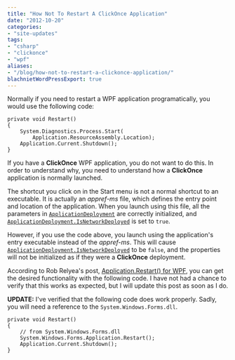 ```yaml
---
title: "How Not To Restart A ClickOnce Application"
date: "2012-10-20"
categories:
- "site-updates"
tags:
- "csharp"
- "clickonce"
- "wpf"
aliases:
- "/blog/how-not-to-restart-a-clickonce-application/"
blachnietWordPressExport: true
---
```


Normally if you need to restart a WPF application programatically, you would use the following code:

```
private void Restart() 
{
    System.Diagnostics.Process.Start(
        Application.ResourceAssembly.Location); 
    Application.Current.Shutdown(); 
}
```

If you have a **ClickOnce** WPF application, you do not want to do this. In order to understand why, you need to understand how a **ClickOnce** application is normally launched.

The shortcut you click on in the Start menu is not a normal shortcut to an executable. It is actually an _appref-ms_ file, which defines the entry point and location of the application. When you launch using this file, all the parameters in [`ApplicationDeployment`](http://msdn.microsoft.com/en-us/library/system.deployment.application.applicationdeployment.aspx) are correctly initialized, and [`ApplicationDeployment.IsNetworkDeployed`](http://msdn.microsoft.com/en-us/library/system.deployment.application.applicationdeployment.isnetworkdeployed.aspx) is set to `true`.

However, if you use the code above, you launch using the application's entry executable instead of the _appref-ms_. This will cause [`ApplicationDeployment.IsNetworkDeployed`](http://msdn.microsoft.com/en-us/library/system.deployment.application.applicationdeployment.isnetworkdeployed.aspx) to be `false`, and the properties will not be initialized as if they were a **ClickOnce** deployment.

According to Rob Relyea's post, [Application.Restart() for WPF](http://robrelyea.wordpress.com/2007/07/24/application-restart-for-wpf/), you can get the desired functionality with the following code. I have not had a chance to verify that this works as expected, but I will update this post as soon as I do.

**UPDATE:** I've verified that the following code does work properly. Sadly, you will need a reference to the `System.Windows.Forms.dll`.

```
private void Restart()
{ 
    // from System.Windows.Forms.dll
    System.Windows.Forms.Application.Restart();
    Application.Current.Shutdown();
}
```
